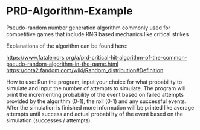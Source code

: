 # PRD-Algorithm-Example
Pseudo-random number generation algorithm commonly used for competitive games that include RNG based mechanics like critical strikes

Explanations of the algorithm can be found here:

https://www.fatalerrors.org/a/prd-critical-hit-algorithm-of-the-common-pseudo-random-algorithm-in-the-game.html
https://dota2.fandom.com/wiki/Random_distribution#Definition

How to use:
Run the program, input your choice for what probability to simulate and input the number of attempts to simulate.
The program will print the incrementing probability of the event based on failed attempts provided by the algorithm (0-1), 
the roll (0-1) and any successful events. After the simulation is finished more information will be printed like average 
attempts until success and actual probability of the event based on the simulation (successes / attempts).
